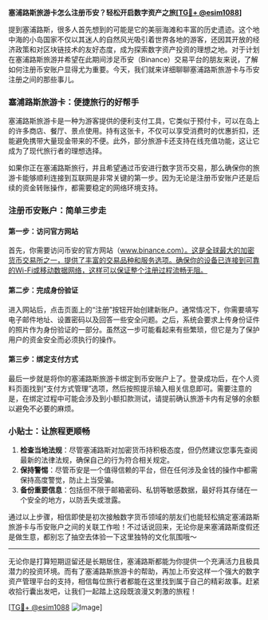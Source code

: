 **塞浦路斯旅游卡怎么注册币安？轻松开启数字资产之旅[[TG💪+ @esim1088](https://t.me/s/esim1088)]**

提到塞浦路斯，很多人首先想到的可能是它的美丽海滩和丰富的历史遗迹。这个地中海的小岛国家不仅以其迷人的自然风光吸引着世界各地的游客，还因其开放的经济政策和对区块链技术的友好态度，成为探索数字资产投资的理想之地。对于计划在塞浦路斯旅游并希望在此期间涉足币安（Binance）交易平台的朋友来说，了解如何注册币安账户显得尤为重要。今天，我们就来详细聊聊塞浦路斯旅游卡与币安注册之间的那些事儿。

### 塞浦路斯旅游卡：便捷旅行的好帮手

塞浦路斯旅游卡是一种为游客提供的便利支付工具，它类似于预付卡，可以在岛上的许多商店、餐厅、景点使用。持有这张卡，不仅可以享受消费时的优惠折扣，还能避免携带大量现金带来的不便。此外，部分旅游卡还支持在线充值功能，这让它成为了现代旅行者的理想选择。

如果你正在塞浦路斯旅行，并且希望通过币安进行数字货币交易，那么确保你的旅游卡能够顺利连接到互联网是非常关键的第一步。因为无论是注册币安账户还是后续的资金转账操作，都需要稳定的网络环境支持。

### 注册币安账户：简单三步走

#### 第一步：访问官方网站

首先，你需要访问币安的官方网站（www.binance.com）。这是全球最大的加密货币交易所之一，提供了丰富的交易品种和服务选项。确保你的设备已连接到可靠的Wi-Fi或移动数据网络，这样可以保证整个注册过程流畅无阻。

#### 第二步：完成身份验证

进入网站后，点击页面上的“注册”按钮开始创建新账户。通常情况下，你需要填写电子邮件地址、设置密码以及回答一些安全问题。之后，系统会要求上传身份证件的照片作为身份验证的一部分。虽然这一步可能看起来有些繁琐，但它是为了保护用户的资金安全而必须执行的操作。

#### 第三步：绑定支付方式

最后一步就是将你的塞浦路斯旅游卡绑定到币安账户上了。登录成功后，在个人资料页面找到“支付方式管理”选项，然后按照提示输入相关信息即可。需要注意的是，在绑定过程中可能会涉及到小额扣款测试，请提前确认旅游卡内有足够的余额以避免不必要的麻烦。

### 小贴士：让旅程更顺畅

1. **检查当地法规**：尽管塞浦路斯对加密货币持积极态度，但仍然建议您事先查阅最新的法律法规，确保自己的行为符合相关规定。
2. **保持警惕**：尽管币安是一个值得信赖的平台，但在任何涉及金钱的操作中都需保持高度警觉，防止上当受骗。
3. **备份重要信息**：包括但不限于邮箱密码、私钥等敏感数据，最好将其存储在一个安全的地方，以防丢失或泄露。

通过以上步骤，相信即使是初次接触数字货币领域的朋友们也能轻松搞定塞浦路斯旅游卡与币安账户之间的关联工作啦！不过话说回来，无论你是来塞浦路斯度假还是做生意，都别忘了抽空去体验一下这里独特的文化氛围哦～

---

无论你是打算短期逗留还是长期居住，塞浦路斯都能为你提供一个充满活力且极具潜力的投资环境。而有了塞浦路斯旅游卡的帮助，再加上币安这样一个强大的数字资产管理平台的支持，相信每位旅行者都能在这里找到属于自己的精彩故事。赶紧收拾行囊出发吧，让我们一起踏上这段既浪漫又刺激的旅程！

[[TG💪+ @esim1088](https://t.me/s/esim1088) ![Image](https://i.postimg.cc/4NQfJmqS/Snipaste-2025-05-13-00-14-12.png)]